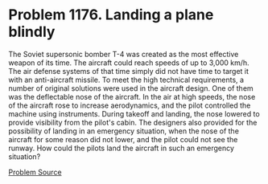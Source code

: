 # Problem 1176. Landing a plane blindly 

The Soviet supersonic bomber T-4 was created as the most effective weapon of its time. The aircraft could reach speeds of up to 3,000 km/h. The air defense systems of that time simply did not have time to target it with an anti-aircraft missile. To meet the high technical requirements, a number of original solutions were used in the aircraft design. One of them was the deflectable nose of the aircraft. In the air at high speeds, the nose of the aircraft rose to increase aerodynamics, and the pilot controlled the machine using instruments. During takeoff and landing, the nose lowered to provide visibility from the pilot's cabin. The designers also provided for the possibility of landing in an emergency situation, when the nose of the aircraft for some reason did not lower, and the pilot could not see the runway. How could the pilots land the aircraft in such an emergency situation?

[Problem Source](https://www.trizland.ru/tasks/5627/)